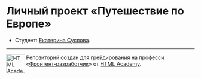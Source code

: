 # Личный проект «Путешествие по Европе» 

* Студент: [Екатерина Суслова](https://up.htmlacademy.ru/adaptive/23/user/96162).

---

<a href="https://htmlacademy.ru/profession/frontender"><img align="left" width="50" height="50" alt="HTML Academy" src="https://up.htmlacademy.ru/static/img/intensive/adaptive/logo-for-github-2.png"></a>

Репозиторий создан для грейдирования на професси «[Фронтент-разработчик](https://up.htmlacademy.ru/profession/frontender/11/production/grading)» от [HTML Academy](https://htmlacademy.ru).
